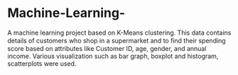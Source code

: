 # Machine-Learning-

A machine learning project based on K-Means clustering. This data contains details of customers who shop in a supermarket and to ﬁnd their spending score based on attributes like Customer ID, age, gender, and annual income.
Various visualization such as bar graph, boxplot and histogram, scatterplots were used.
